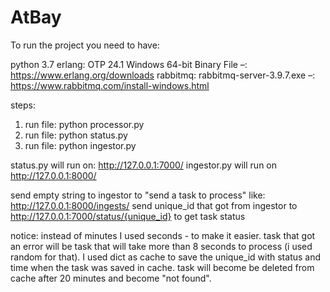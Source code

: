# AtBay

To run the project you need to have:

python 3.7
erlang: OTP 24.1 Windows 64-bit Binary File –: https://www.erlang.org/downloads
rabbitmq: rabbitmq-server-3.9.7.exe –: https://www.rabbitmq.com/install-windows.html


steps:
1. run file: python processor.py 
2. run file: python status.py 
3. run file: python ingestor.py 


status.py will run on: http://127.0.0.1:7000/
ingestor.py will run on http://127.0.0.1:8000/

send empty string to ingestor to "send a task to process" like: http://127.0.0.1:8000/ingests/
send unique_id that got from ingestor to http://127.0.0.1:7000/status/{unique_id} to get task status

notice:
instead of minutes I used seconds - to make it easier.
task that got an error will be task that will take more than 8 seconds to process (i used random for that).
I used dict as cache to save the unique_id with status and time when the task was saved in cache.
task will become be deleted from cache after 20 minutes and become "not found".




